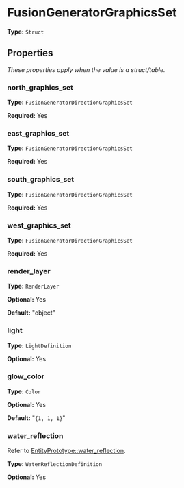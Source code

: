 # FusionGeneratorGraphicsSet

**Type:** `Struct`

## Properties

*These properties apply when the value is a struct/table.*

### north_graphics_set

**Type:** `FusionGeneratorDirectionGraphicsSet`

**Required:** Yes

### east_graphics_set

**Type:** `FusionGeneratorDirectionGraphicsSet`

**Required:** Yes

### south_graphics_set

**Type:** `FusionGeneratorDirectionGraphicsSet`

**Required:** Yes

### west_graphics_set

**Type:** `FusionGeneratorDirectionGraphicsSet`

**Required:** Yes

### render_layer

**Type:** `RenderLayer`

**Optional:** Yes

**Default:** "object"

### light

**Type:** `LightDefinition`

**Optional:** Yes

### glow_color

**Type:** `Color`

**Optional:** Yes

**Default:** "`{1, 1, 1}`"

### water_reflection

Refer to [EntityPrototype::water_reflection](prototype:EntityPrototype::water_reflection).

**Type:** `WaterReflectionDefinition`

**Optional:** Yes

